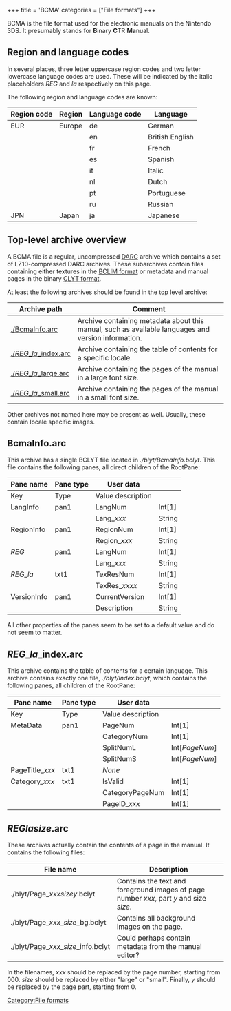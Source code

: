+++
title = 'BCMA'
categories = ["File formats"]
+++

BCMA is the file format used for the electronic manuals on the Nintendo
3DS. It presumably stands for **B**inary **C**TR **Ma**nual.

## Region and language codes

In several places, three letter uppercase region codes and two letter
lowercase language codes are used. These will be indicated by the italic
placeholders *REG* and *la* respectively on this page.

The following region and language codes are known:

| Region code | Region | Language code | Language        |
|-------------|--------|---------------|-----------------|
| EUR         | Europe | de            | German          |
|             |        | en            | British English |
|             |        | fr            | French          |
|             |        | es            | Spanish         |
|             |        | it            | Italic          |
|             |        | nl            | Dutch           |
|             |        | pt            | Portuguese      |
|             |        | ru            | Russian         |
| JPN         | Japan  | ja            | Japanese        |

## Top-level archive overview

A BCMA file is a regular, uncompressed [DARC](DARC "wikilink") archive
which contains a set of LZ10-compressed DARC archives. These subarchives
contoin files containing either textures in the [BCLIM
format](BCLIM_format "wikilink") or metadata and manual pages in the
binary [CLYT format](CLYT_format "wikilink").

At least the following archives should be found in the top level
archive:

| Archive path                                             | Comment                                                                                             |
|----------------------------------------------------------|-----------------------------------------------------------------------------------------------------|
| [./BcmaInfo.arc](#bcmainfo.arc "wikilink")               | Archive containing metadata about this manual, such as available languages and version information. |
| [./*REG*_*la*_index.arc](#reg_la_index.arc "wikilink") | Archive containing the table of contents for a specific locale.                                     |
| [./*REG*_*la*_large.arc](#reg_la_size.arc "wikilink")  | Archive containing the pages of the manual in a large font size.                                    |
| [./*REG*_*la*_small.arc](#reg_la_size.arc "wikilink")  | Archive containing the pages of the manual in a small font size.                                    |

Other archives not named here may be present as well. Usually, these
contain locale specific images.

## BcmaInfo.arc

This archive has a single BCLYT file located in *./blyt/BcmaInfo.bclyt*.
This file contains the following panes, all direct children of the
RootPane:

| Pane name   | Pane type | User data         |          |
|-------------|-----------|-------------------|----------|
| Key         | Type      | Value description |          |
| LangInfo    | pan1      | LangNum           | Int\[1\] |
|             |           | Lang_*xxx*       | String   |
| RegionInfo  | pan1      | RegionNum         | Int\[1\] |
|             |           | Region_*xxx*     | String   |
| *REG*       | pan1      | LangNum           | Int\[1\] |
|             |           | Lang_*xxx*       | String   |
| *REG*_*la* | txt1      | TexResNum         | Int\[1\] |
|             |           | TexRes_*xxxx*    | String   |
| VersionInfo | pan1      | CurrentVersion    | Int\[1\] |
|             |           | Description       | String   |

All other properties of the panes seem to be set to a default value and
do not seem to matter.

## *REG*_*la*_index.arc

This archive contains the table of contents for a certain language. This
archive contains exactly one file, *./blyt/Index.bclyt*, which contains
the following panes, all children of the RootPane:

| Pane name        | Pane type | User data         |                  |
|------------------|-----------|-------------------|------------------|
| Key              | Type      | Value description |                  |
| MetaData         | pan1      | PageNum           | Int\[1\]         |
|                  |           | CategoryNum       | Int\[1\]         |
|                  |           | SplitNumL         | Int\[*PageNum*\] |
|                  |           | SplitNumS         | Int\[*PageNum*\] |
| PageTitle_*xxx* | txt1      | *None*            |                  |
| Category_*xxx*  | txt1      | IsValid           | Int\[1\]         |
|                  |           | CategoryPageNum   | Int\[1\]         |
|                  |           | PageID_*xxx*     | Int\[1\]         |

## *REG*_*la*_*size*.arc

These archives actually contain the contents of a page in the manual. It
contains the following files:

| File name                              | Description                                                                             |
|----------------------------------------|-----------------------------------------------------------------------------------------|
| ./blyt/Page_*xxx*_*size*_*y*.bclyt  | Contains the text and foreground images of page number *xxx*, part *y* and size *size*. |
| ./blyt/Page_*xxx*_*size*_bg.bclyt   | Contains all background images on the page.                                             |
| ./blyt/Page_*xxx*_*size*_info.bclyt | Could perhaps contain metadata from the manual editor?                                  |

In the filenames, *xxx* should be replaced by the page number, starting
from 000. *size* should be replaced by either "large" or "small".
Finally, *y* should be replaced by the page part, starting from 0.

[Category:File formats](Category:File_formats "wikilink")